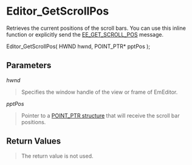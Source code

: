 # Editor\_GetScrollPos

Retrieves the current positions of the scroll bars. You can use this inline function or explicitly send the
[EE\_GET\_SCROLL\_POS](../message/ee_get_scroll_pos)
message.

Editor\_GetScrollPos( HWND hwnd, POINT\_PTR\* pptPos );

## Parameters

_hwnd_

> Specifies the window handle of the view or frame of EmEditor.

_pptPos_

> Pointer to a [POINT\_PTR structure](../structure/point_ptr) that will receive the scroll bar positions.

## Return Values

> The return value is not used.
